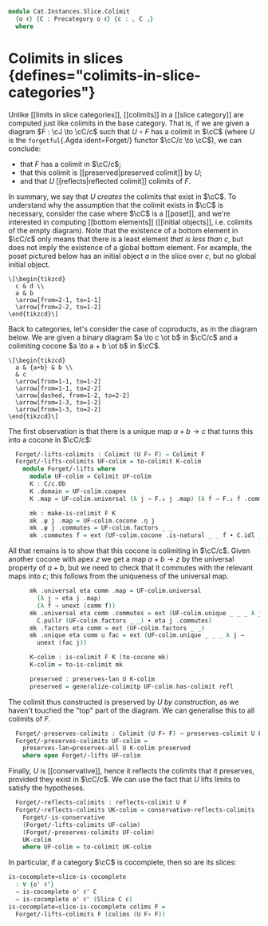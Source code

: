 <!--
```agda
open import Cat.Diagram.Colimit.Base
open import Cat.Functor.Conservative
open import Cat.Functor.Kan.Unique
open import Cat.Functor.Kan.Base
open import Cat.Instances.Slice
open import Cat.Prelude

import Cat.Reasoning

open Functor
open /-Obj
open /-Hom
open _=>_
```
-->

```agda
module Cat.Instances.Slice.Colimit
  {o ℓ} {C : Precategory o ℓ} {c : ⌞ C ⌟}
  where
```

# Colimits in slices {defines="colimits-in-slice-categories"}

Unlike [[limits in slice categories]], [[colimits]] in a [[slice category]]
are computed just like colimits in the base category. That is, if we are
given a diagram $F : \cJ \to \cC/c$ such that $U \circ F$ has a
colimit in $\cC$ (where $U$ is the `forgetful`{.Agda ident=Forget/} functor $\cC/c
\to \cC$), we can conclude:

- that $F$ has a colimit in $\cC/c$;
- that this colimit is [[preserved|preserved colimit]] by $U$;
- and that $U$ [[reflects|reflected colimit]] colimits of $F$.

In summary, we say that $U$ *creates* the colimits that exist in $\cC$.
To understand why the assumption that the colimit exists in $\cC$ is
necessary, consider the case where $\cC$ is a [[poset]], and we're
interested in computing [[bottom elements]] ([[initial objects]], i.e.
colimits of the empty diagram).
Note that the existence of a bottom element in $\cC/c$ only means that
there is a least element *that is less than $c$*, but does not imply
the existence of a global bottom element. For example, the poset
pictured below has an initial object $a$ in the slice over $c$, but
no global initial object.

~~~{.quiver}
\[\begin{tikzcd}
  c & d \\
  a & b
  \arrow[from=2-1, to=1-1]
  \arrow[from=2-2, to=1-2]
\end{tikzcd}\]
~~~

<!--
```agda
private
  module C   = Cat.Reasoning C
  module C/c = Cat.Reasoning (Slice C c)

  U : Functor (Slice C c) C
  U = Forget/

module
  _ {o' ℓ'} {J : Precategory o' ℓ'} (F : Functor J (Slice C c))
  where
  open make-is-colimit

  private
    module J = Cat.Reasoning J
    module F = Functor F
```
-->

Back to categories, let's consider the case of coproducts, as in the
diagram below. We are given a binary diagram $a \to c \ot b$ in $\cC/c$
and a colimiting cocone $a \to a + b \ot b$ in $\cC$.

~~~{.quiver}
\[\begin{tikzcd}
  a & {a+b} & b \\
  & c
  \arrow[from=1-1, to=1-2]
  \arrow[from=1-1, to=2-2]
  \arrow[dashed, from=1-2, to=2-2]
  \arrow[from=1-3, to=1-2]
  \arrow[from=1-3, to=2-2]
\end{tikzcd}\]
~~~

The first observation is that there is a unique map $a + b \to c$ that
turns this into a cocone in $\cC/c$:

```agda
  Forget/-lifts-colimits : Colimit (U F∘ F) → Colimit F
  Forget/-lifts-colimits UF-colim = to-colimit K-colim
    module Forget/-lifts where
      module UF-colim = Colimit UF-colim
      K : C/c.Ob
      K .domain = UF-colim.coapex
      K .map = UF-colim.universal (λ j → F.₀ j .map) (λ f → F.₁ f .commutes)

      mk : make-is-colimit F K
      mk .ψ j .map = UF-colim.cocone .η j
      mk .ψ j .commutes = UF-colim.factors _ _
      mk .commutes f = ext (UF-colim.cocone .is-natural _ _ f ∙ C.idl _)
```

All that remains is to show that this cocone is colimiting in $\cC/c$.
Given another cocone with apex $z$ we get a map $a + b \to z$ by the
universal property of $a + b$, but we need to check that it commutes
with the relevant maps into $c$; this follows from the uniqueness of
the universal map.

```agda
      mk .universal eta comm .map = UF-colim.universal
        (λ j → eta j .map)
        (λ f → unext (comm f))
      mk .universal eta comm .commutes = ext (UF-colim.unique _ _ _ λ j →
        C.pullr (UF-colim.factors _ _) ∙ eta j .commutes)
      mk .factors eta comm = ext (UF-colim.factors _ _)
      mk .unique eta comm u fac = ext (UF-colim.unique _ _ _ λ j →
        unext (fac j))

      K-colim : is-colimit F K (to-cocone mk)
      K-colim = to-is-colimit mk

      preserved : preserves-lan U K-colim
      preserved = generalize-colimitp UF-colim.has-colimit refl
```

The colimit thus constructed is preserved by $U$ *by construction*, as
we haven't touched the "top" part of the diagram. We can generalise this
to all colimits of $F$.

```agda
  Forget/-preserves-colimits : Colimit (U F∘ F) → preserves-colimit U F
  Forget/-preserves-colimits UF-colim =
    preserves-lan→preserves-all U K-colim preserved
    where open Forget/-lifts UF-colim
```

Finally, $U$ is [[conservative]], hence it reflects the colimits that it
preserves, provided they exist in $\cC/c$. We can use the fact that
$U$ lifts limits to satisfy the hypotheses.

```agda
  Forget/-reflects-colimits : reflects-colimit U F
  Forget/-reflects-colimits UK-colim = conservative-reflects-colimits
    Forget/-is-conservative
    (Forget/-lifts-colimits UF-colim)
    (Forget/-preserves-colimits UF-colim)
    UK-colim
    where UF-colim = to-colimit UK-colim
```

In particular, if a category $\cC$ is cocomplete, then so are its slices:

```agda
is-cocomplete→slice-is-cocomplete
  : ∀ {o' ℓ'}
  → is-cocomplete o' ℓ' C
  → is-cocomplete o' ℓ' (Slice C c)
is-cocomplete→slice-is-cocomplete colims F =
  Forget/-lifts-colimits F (colims (U F∘ F))
```
